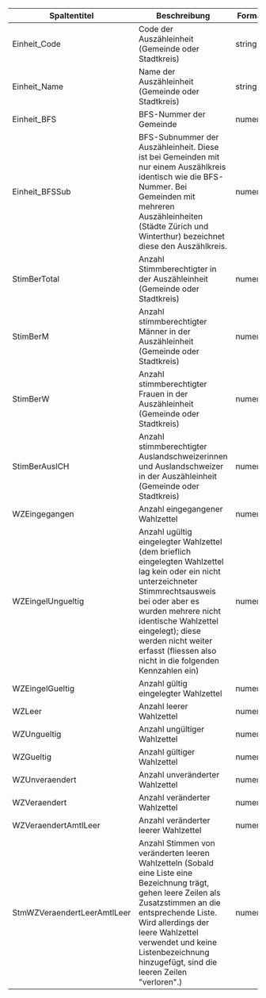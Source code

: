 | Spaltentitel                | Beschreibung                                                                                                                                                                                                                                                                                           | Format  |
| --------------------------- | ------------------------------------------------------------------------------------------------------------------------------------------------------------------------------------------------------------------------------------------------------------------------------------------------------ | ------- |
| Einheit_Code                | Code der Auszähleinheit (Gemeinde oder Stadtkreis)                                                                                                                                                                                                                                                     | string  |
| Einheit_Name                | Name der Auszähleinheit (Gemeinde oder Stadtkreis)                                                                                                                                                                                                                                                     | string  |
| Einheit_BFS                 | BFS-Nummer der Gemeinde                                                                                                                                                                                                                                                                                | numeric |
| Einheit_BFSSub              | BFS-Subnummer der Auszähleinheit. Diese ist bei Gemeinden mit nur einem Auszählkreis identisch wie die BFS-Nummer. Bei Gemeinden mit mehreren Auszähleinheiten (Städte Zürich und Winterthur) bezeichnet diese den Auszählkreis.                                                                       | numeric |
| StimBerTotal                | Anzahl Stimmberechtigter in der Auszähleinheit (Gemeinde oder Stadtkreis)                                                                                                                                                                                                                              | numeric |
| StimBerM                    | Anzahl stimmberechtigter Männer in der Auszähleinheit (Gemeinde oder Stadtkreis)                                                                                                                                                                                                                       | numeric |
| StimBerW                    | Anzahl stimmberechtigter Frauen in der Auszähleinheit (Gemeinde oder Stadtkreis)                                                                                                                                                                                                                       | numeric |
| StimBerAuslCH               | Anzahl stimmberechtigter Auslandschweizerinnen und Auslandschweizer in der Auszähleinheit (Gemeinde oder Stadtkreis)                                                                                                                                                                                   | numeric |
| WZEingegangen               | Anzahl eingegangener Wahlzettel                                                                                                                                                                                                                                                                        | numeric |
| WZEingelUngueltig           | Anzahl ugültig eingelegter Wahlzettel (dem brieflich eingelegten Wahlzettel lag kein oder ein nicht unterzeichneter Stimmrechtsausweis bei oder aber es wurden mehrere nicht identische Wahlzettel eingelegt); diese werden nicht weiter erfasst (fliessen also nicht in die folgenden Kennzahlen ein) | numeric |
| WZEingelGueltig             | Anzahl gültig eingelegter Wahlzettel                                                                                                                                                                                                                                                                   | numeric |
| WZLeer                      | Anzahl leerer Wahlzettel                                                                                                                                                                                                                                                                               | numeric |
| WZUngueltig                 | Anzahl ungültiger Wahlzettel                                                                                                                                                                                                                                                                           | numeric |
| WZGueltig                   | Anzahl gültiger Wahlzettel                                                                                                                                                                                                                                                                             | numeric |
| WZUnveraendert              | Anzahl unveränderter Wahlzettel                                                                                                                                                                                                                                                                        | numeric |
| WZVeraendert                | Anzahl veränderter Wahlzettel                                                                                                                                                                                                                                                                          | numeric |
| WZVeraendertAmtlLeer        | Anzahl veränderter leerer Wahlzettel                                                                                                                                                                                                                                                                   | numeric |
| StmWZVeraendertLeerAmtlLeer | Anzahl Stimmen von veränderten leeren Wahlzetteln (Sobald eine Liste eine Bezeichnung trägt, gehen leere Zeilen als Zusatzstimmen an die entsprechende Liste. Wird allerdings der leere Wahlzettel verwendet und keine Listenbezeichnung hinzugefügt, sind die leeren Zeilen "verloren".)              | numeric |
